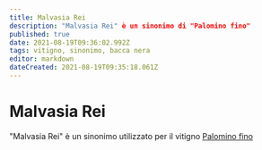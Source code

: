 ```yaml
---
title: Malvasia Rei
description: "Malvasia Rei" è un sinonimo di "Palomino fino"
published: true
date: 2021-08-19T09:36:02.992Z
tags: vitigno, sinonimo, bacca nera
editor: markdown
dateCreated: 2021-08-19T09:35:18.061Z
---
```


# Malvasia Rei

"Malvasia Rei" è un sinonimo utilizzato per il vitigno [Palomino fino](/vitigni/bacca-nera/palomino-fino)